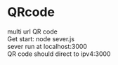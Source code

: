 # QRcode
multi url QR code \
Get start: node sever.js \
sever run at localhost:3000 \
QR code should direct to ipv4:3000 
